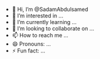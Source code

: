 - 👋 Hi, I’m @SadamAbdulsamed
- 👀 I’m interested in ...
- 🌱 I’m currently learning ...
- 💞️ I’m looking to collaborate on ...
- 📫 How to reach me ...
- 😄 Pronouns: ...
- ⚡ Fun fact: ...

<!---
SadamAbdulsamed/SadamAbdulsamed is a ✨ special ✨ repository because its `README.md` (this file) appears on your GitHub profile.
You can click the Preview link to take a look at your changes.
--->
